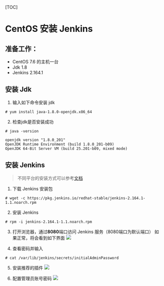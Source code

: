 
[TOC]

# CentOS 安装 Jenkins

## 准备工作：
* CentOS 7.6 的主机一台
* Jdk 1.8
* Jenkins 2.164.1

## 安装 Jdk
1. 输入如下命令安装 jdk
```shell
# yum install java-1.8.0-openjdk.x86_64
```

2. 检查jdk是否安装成功
```shell
# java -version

openjdk version "1.8.0_201"
OpenJDK Runtime Environment (build 1.8.0_201-b09)
OpenJDK 64-Bit Server VM (build 25.201-b09, mixed mode)
```
## 安装 Jenkins

> 不同平台的安装方式可以参考[文档](<https://jenkins.io/zh/doc/book/installing/>)

1. 下载 Jenkins 安装包
```shell
# wget -c https://pkg.jenkins.io/redhat-stable/jenkins-2.164.1-1.1.noarch.rpm
```

2. 安装 Jenkins
```shell
# rpm -i jenkins-2.164.1-1.1.noarch.rpm
```

3. 打开浏览器，通过**8080**端口访问 Jenkins 服务（8080端口为默认端口）
如果正常，将会看到如下界面
![](http://cdn.imaxue.com/WX20190331-130840.png)

4. 查看密码并输入
```shell
# cat /var/lib/jenkins/secrets/initialAdminPassword
```

5. 安装推荐的插件
![](http://cdn.imaxue.com/WX20190331-131911.png)

6. 配置管理员账号密码
![](http://cdn.imaxue.com/WX20190331-132423.png)









